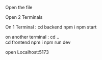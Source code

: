 Open the file

Open 2 Terminals

On 1 Terminal : cd backend 
                npm i 
                npm start

on another terminal : cd ..   
                      cd frontend 
                      npm i 
                      npm run dev

open Localhost:5173
